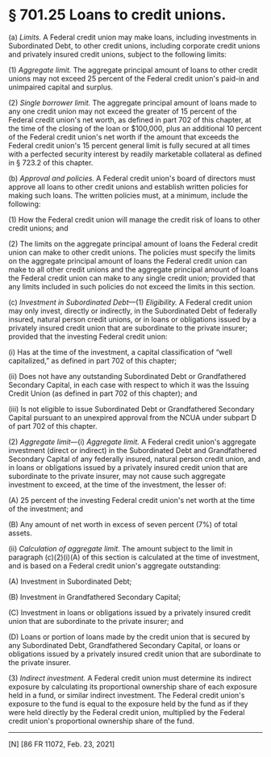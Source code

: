 # § 701.25   Loans to credit unions.

(a) *Limits.* A Federal credit union may make loans, including investments in Subordinated Debt, to other credit unions, including corporate credit unions and privately insured credit unions, subject to the following limits:


(1) *Aggregate limit.* The aggregate principal amount of loans to other credit unions may not exceed 25 percent of the Federal credit union's paid-in and unimpaired capital and surplus.


(2) *Single borrower limit.* The aggregate principal amount of loans made to any one credit union may not exceed the greater of 15 percent of the Federal credit union's net worth, as defined in part 702 of this chapter, at the time of the closing of the loan or $100,000, plus an additional 10 percent of the Federal credit union's net worth if the amount that exceeds the Federal credit union's 15 percent general limit is fully secured at all times with a perfected security interest by readily marketable collateral as defined in § 723.2 of this chapter.


(b) *Approval and policies.* A Federal credit union's board of directors must approve all loans to other credit unions and establish written policies for making such loans. The written policies must, at a minimum, include the following:


(1) How the Federal credit union will manage the credit risk of loans to other credit unions; and


(2) The limits on the aggregate principal amount of loans the Federal credit union can make to other credit unions. The policies must specify the limits on the aggregate principal amount of loans the Federal credit union can make to all other credit unions and the aggregate principal amount of loans the Federal credit union can make to any single credit union; provided that any limits included in such policies do not exceed the limits in this section.


(c) *Investment in Subordinated Debt*—(1) *Eligibility.* A Federal credit union may only invest, directly or indirectly, in the Subordinated Debt of federally insured, natural person credit unions, or in loans or obligations issued by a privately insured credit union that are subordinate to the private insurer; provided that the investing Federal credit union:


(i) Has at the time of the investment, a capital classification of “well capitalized,” as defined in part 702 of this chapter;


(ii) Does not have any outstanding Subordinated Debt or Grandfathered Secondary Capital, in each case with respect to which it was the Issuing Credit Union (as defined in part 702 of this chapter); and


(iii) Is not eligible to issue Subordinated Debt or Grandfathered Secondary Capital pursuant to an unexpired approval from the NCUA under subpart D of part 702 of this chapter.


(2) *Aggregate limit*—(i) *Aggregate limit.* A Federal credit union's aggregate investment (direct or indirect) in the Subordinated Debt and Grandfathered Secondary Capital of any federally insured, natural person credit union, and in loans or obligations issued by a privately insured credit union that are subordinate to the private insurer, may not cause such aggregate investment to exceed, at the time of the investment, the lesser of:


(A) 25 percent of the investing Federal credit union's net worth at the time of the investment; and


(B) Any amount of net worth in excess of seven percent (7%) of total assets.


(ii) *Calculation of aggregate limit.* The amount subject to the limit in paragraph (c)(2)(i)(A) of this section is calculated at the time of investment, and is based on a Federal credit union's aggregate outstanding:


(A) Investment in Subordinated Debt;


(B) Investment in Grandfathered Secondary Capital;


(C) Investment in loans or obligations issued by a privately insured credit union that are subordinate to the private insurer; and


(D) Loans or portion of loans made by the credit union that is secured by any Subordinated Debt, Grandfathered Secondary Capital, or loans or obligations issued by a privately insured credit union that are subordinate to the private insurer.


(3) *Indirect investment.* A Federal credit union must determine its indirect exposure by calculating its proportional ownership share of each exposure held in a fund, or similar indirect investment. The Federal credit union's exposure to the fund is equal to the exposure held by the fund as if they were held directly by the Federal credit union, multiplied by the Federal credit union's proportional ownership share of the fund.



---

[N] [86 FR 11072, Feb. 23, 2021]




